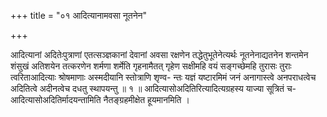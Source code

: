 +++
title = "०१ आदित्यानामवसा नूतनेन"

+++

आदित्यानां अदितेःपुत्राणां एतत्सञ्ज्ञकानां देवानां अवसा रक्षणेन तद्धेतुभूतेनेत्यर्थः नूतनेनाद्यतनेन शन्तमेन शंसुखं अतिशयेन तत्करणेन शर्मणा शर्मेति गृहनामैतत् गृहेण सक्षीमहि वयं सङ्गच्छेमहि तुरासः तुराः त्वरिताआदित्याः श्रोषमाणाः अस्मदीयानि स्तोत्राणि शृण्व- न्तः यज्ञं यष्टारमिमं जनं अनागास्त्वे अनपराधत्वेच अदितित्वे अदीनत्वेच दधतु स्थापयन्तु ॥ १ ॥ आदित्यासोअदितिरित्यादित्यग्रहस्य याज्या सूत्रितं च-आदित्यासोअदितिर्मादयन्तामिति नैतङ्ग्रहमीक्षेत हूयमानमिति ।